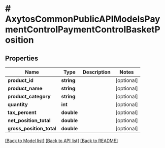 # # AxytosCommonPublicAPIModelsPaymentControlPaymentControlBasketPosition

## Properties

Name | Type | Description | Notes
------------ | ------------- | ------------- | -------------
**product_id** | **string** |  | [optional]
**product_name** | **string** |  | [optional]
**product_category** | **string** |  | [optional]
**quantity** | **int** |  | [optional]
**tax_percent** | **double** |  | [optional]
**net_position_total** | **double** |  | [optional]
**gross_position_total** | **double** |  | [optional]

[[Back to Model list]](../../README.md#models) [[Back to API list]](../../README.md#endpoints) [[Back to README]](../../README.md)
